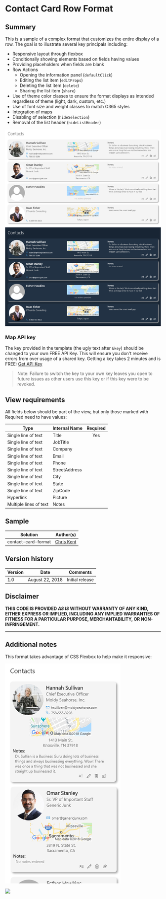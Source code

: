 # Contact Card Row Format

## Summary
This is a sample of a complex format that customizes the entire display of a row. The goal is to illustrate several key principals including:
- Responsive layout through flexbox
- Conditionally showing elements based on fields having values
- Providing placeholders when fields are blank
- Row Actions
  - Opening the information panel (`defaultClick`)
  - Editing the list item (`editProps`)
  - Deleting the list item (`delete`)
  - Sharing the list item (`share`)
- Use of theme color classes to ensure the format displays as intended regardless of theme (light, dark, custom, etc.)
- Use of font size and weight classes to match O365 styles
- Integration of maps
- Disabling of selection (`hideSelection`)
- Removal of the list header (`hideListHeader`)

![Light and Dark Themes](./assets/screenshot.png)

### Map API key

The key provided in the template (the ugly text after `&key`) should be changed to your own FREE API Key. This will ensure you don't receive errors from over usage of a shared key. Getting a key takes 2 minutes and is FREE: [Get API Key](https://developers.google.com/maps/documentation/static-maps/get-api-key)

>Note: Failure to switch the key to your own key leaves you open to future issues as other users use this key or if this key were to be revoked.

## View requirements

All fields below should be part of the view, but only those marked with Required need to have values:

|Type|Internal Name|Required|
|---|---|:---:|
|Single line of text|Title|Yes|
|Single line of text|JobTitle||
|Single line of text|Company||
|Single line of text|Email||
|Single line of text|Phone||
|Single line of text|StreetAddress||
|Single line of text|City||
|Single line of text|State||
|Single line of text|ZipCode||
|Hyperlink|Picture||
|Multiple lines of text|Notes||

## Sample

Solution|Author(s)
--------|---------
contact-card-format | [Chris Kent](https://twitter.com/thechriskent)

## Version history

Version|Date|Comments
-------|----|--------
1.0|August 22, 2018|Initial release

## Disclaimer
**THIS CODE IS PROVIDED *AS IS* WITHOUT WARRANTY OF ANY KIND, EITHER EXPRESS OR IMPLIED, INCLUDING ANY IMPLIED WARRANTIES OF FITNESS FOR A PARTICULAR PURPOSE, MERCHANTABILITY, OR NON-INFRINGEMENT.**

---

## Additional notes

This format takes advantage of CSS Flexbox to help make it responsive:

![Responsive Screenshot](./assets/screenshotResponsive.png)


<img src="https://telemetry.sharepointpnp.com/sp-dev-list-formatting/view-samples/contact-card-format" />
